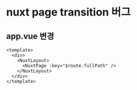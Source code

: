 # nuxt page transition 버그

## app.vue 변경

```
<template>
  <div>
    <NuxtLayout>
      <NuxtPage :key="$route.fullPath" />
    </NuxtLayout>
  </div>
</template>
```
